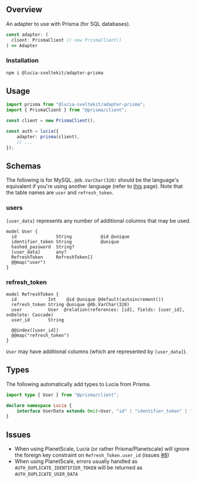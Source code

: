 ## Overview

An adapter to use with Prisma (for SQL databases).

```ts
const adapter: (
  client: PrismaClient // new PrismaClient()
) => Adapter
```

### Installation

```bash
npm i @lucia-sveltekit/adapter-prisma
```

## Usage

```ts
import prisma from "@lucia-sveltekit/adapter-prisma";
import { PrismaClient } from "@prisma/client";

const client = new PrismaClient();

const auth = lucia({
    adapter: prisma(client),
    // ...
});
```

## Schemas

The following is for MySQL. `@db.VarChar(320)` should be the language's equivalent if you're using another language (refer to [this](https://www.prisma.io/docs/reference/api-reference/prisma-schema-reference#string) page). Note that the table names are `user` and `refresh_token`.

### users

`[user_data]` represents any number of additional columns that may be used.

```http
model User {
  id               String           @id @unique
  identifier_token String           @unique
  hashed_password  String?
  [user_data]      any?
  RefreshToken     RefreshToken[]
  @@map("user")
}
```

### refresh_token

```http
model RefreshToken {
  id            Int    @id @unique @default(autoincrement())
  refresh_token String @unique @db.VarChar(320)
  user          User  @relation(references: [id], fields: [user_id], onDelete: Cascade)
  user_id       String

  @@index([user_id])
  @@map("refresh_token")
}
```

`User` may have additional columns (which are represented by `[user_data]`).

## Types

The following automatically add types to Lucia from Prisma.

```ts
import type { User } from "@prisma/client";

declare namespace Lucia {
    interface UserData extends Omit<User, "id" | "identifier_token" | "hashed_password">
}
```

## Issues

-   When using PlanetScale, Lucia (or rather Prisma/Planetscale) will ignore the foreign key constraint on `Refresh_Token.user_id` (issues [#8](https://github.com/pilcrowOnPaper/lucia-sveltekit/issues/8))
-   When using PlanetScale, errors usually handled as `AUTH_DUPLICATE_IDENTIFIER_TOKEN` will be returned as `AUTH_DUPLICATE_USER_DATA`
